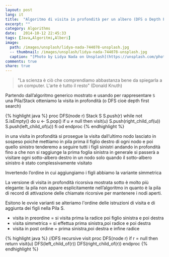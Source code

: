 ```yaml
---
layout: post
lang: it
title:  "Algoritmo di visita in profondità per un albero (DFS o Depth First Search)"
excerpt: ""
category: Algorithms
date:   2014-10-12 22:45:33
tags: [Java,Algoritmi,Alberi]
image:
  path: /images/unsplash/lidya-nada-744078-unsplash.jpg
  -- thumbnail: /images/unsplash/lidya-nada-744078-unsplash.jpg
  caption: "[Photo by Lidya Nada on Unsplash](https://unsplash.com/photos/BnzqQwerUOY?utm_source=unsplash&utm_medium=referralutm_content=creditCopyText)"
comments: true
share: true
---
```


> "La scienza è ciò che comprendiamo abbastanza bene da spiegarla a un computer. L'arte è tutto il resto" (Donald Knuth)

Partendo dall’algoritmo generico mostrato e usando per rappresentare `S` una Pila/Stack otteniamo la visita in profondità (o DFS cioè depth first search)

{% highlight java %}
proc DFS(node r)
   Stack S
   S.push(r)
   while not S.isEmpty()  do
      u ← S.pop()
       if u ≠ null then
            visit(u)
            S.push(right_child_of(u))
            S.push(left_child_of(u))
       fi
   od
endproc 
{% endhighlight %}

in una visita in profondità si prosegue la visita dall’ultimo nodo lasciato in sospeso
poiché mettiamo in pila prima il figlio destro di ogni nodo e poi quello sinistro tenderemo a seguire tutti i figli sinistri andando in profondità fino a che non si raggiunge la prima foglia sinistra in generale si passerà a visitare ogni sotto-albero destro in un nodo solo quando il sotto-albero sinistro è stato complessivamente visitato


Invertendo l’ordine in cui aggiungiamo i figli abbiamo la variante simmetrica

La versione di visita in profondità ricorsiva mostrata sotto è molto più elegante:
la pila non appare esplicitamente nell’algoritmo in quanto è la pila di record di attivazione  delle chiamate ricorsive per mantenere i nodi aperti.

Esitono le ovvie varianti se alteriamo l'ordine delle istruzioni di visita e di aggiunta dei figli nella Pila S.
* visita in preordine = si visita prima la radice poi figlio sinistra e poi destra
* visita simmetrica   = si effettua prima sinistra,poi radice e poi destra
* visita in post ordine = prima sinistra,poi destra e infine radice

{% highlight java %}
//DFS recursive visit
proc DFS(node r)
     if r = null then return
     visit(u)
     DFS(left_child_of(r))
     DFS(right_child_of(r))
endproc
{% endhighlight %}
